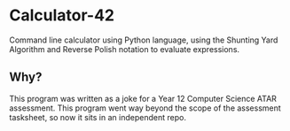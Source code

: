 # Calculator-42
Command line calculator using Python language, using the Shunting Yard Algorithm and Reverse Polish notation to evaluate expressions.

## Why?
This program was written as a joke for a Year 12 Computer Science ATAR assessment. This program went way beyond the scope of the assessment tasksheet, so now it sits in an independent repo.

